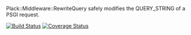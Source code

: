 Plack::Middleware::RewriteQuery safely modifies the QUERY_STRING of a PSGI request.

[![Build Status](https://travis-ci.org/nichtich/Plack-Middleware-RewriteQuery.png)](https://travis-ci.org/nichtich/Plack-Middleware-RewriteQuery)
[![Coverage Status](https://coveralls.io/repos/nichtich/Plack-Middleware-RewriteQuery/badge.png?branch=master)](https://coveralls.io/r/nichtich/Plack-Middleware-RewriteQuery?branch=master)
